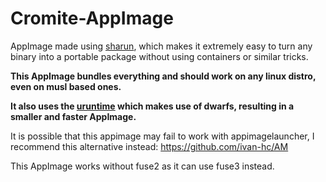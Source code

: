 # Cromite-AppImage

AppImage made using [sharun](https://github.com/VHSgunzo/sharun), which makes it extremely easy to turn any binary into a portable package without using containers or similar tricks. 

**This AppImage bundles everything and should work on any linux distro, even on musl based ones.**

**It also uses the [uruntime](https://github.com/VHSgunzo/uruntime) which makes use of dwarfs, resulting in a smaller and faster AppImage.**

It is possible that this appimage may fail to work with appimagelauncher, I recommend this alternative instead: https://github.com/ivan-hc/AM

This AppImage works without fuse2 as it can use fuse3 instead.
